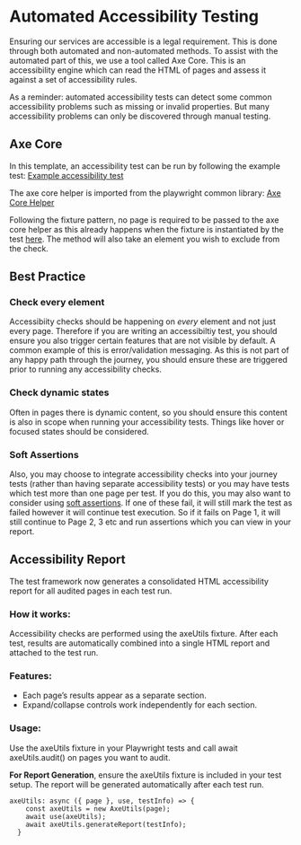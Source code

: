 # Automated Accessibility Testing

Ensuring our services are accessible is a legal requirement. This is done through both automated and non-automated methods. To assist with the automated part of this, we use a tool called Axe Core. This is an accessibility engine which can read the HTML of pages and assess it against a set of accessibility rules.

As a reminder: automated accessibility tests can detect some common accessibility problems such as missing or invalid properties. But many accessibility problems can only be discovered through manual testing.

## Axe Core

In this template, an accessibility test can be run by following the example test:
[Example accessibility test](https://github.com/hmcts/tcoe-playwright-example/blob/master/playwright-e2e/tests/accessibility-example-test.spec.ts)

The axe core helper is imported from the playwright common library:
[Axe Core Helper](https://github.com/hmcts/playwright-common/blob/master/src/utils/axe.utils.ts)

Following the fixture pattern, no page is required to be passed to the axe core helper as this already happens when the fixture is instantiated by the test [here](https://github.com/hmcts/tcoe-playwright-example/blob/master/playwright-e2e/utils/utils.fixtures.ts#L38). The method will also take an element you wish to exclude from the check.

## Best Practice

### Check every element

Accessibiity checks should be happening on _every_ element and not just every page. Therefore if you are writing an accessibiltiy test, you should ensure you also trigger certain features that are not visible by default. A common example of this is error/validation messaging. As this is not part of any happy path through the journey, you should ensure these are triggered prior to running any accessibility checks.

### Check dynamic states

Often in pages there is dynamic content, so you should ensure this content is also in scope when running your accessibility tests. Things like hover or focused states should be considered.

### Soft Assertions

Also, you may choose to integrate accessibility checks into your journey tests (rather than having separate accessibility tests) or you may have tests which test more than one page per test. If you do this, you may also want to consider using [soft assertions](https://playwright.dev/docs/test-assertions#soft-assertions). If one of these fail, it will still mark the test as failed however it will continue test execution. So if it fails on Page 1, it will still continue to Page 2, 3 etc and run assertions which you can view in your report.

## Accessibility Report
The test framework now generates a consolidated HTML accessibility report for all audited pages in each test run.

### How it works:
Accessibility checks are performed using the axeUtils fixture.
After each test, results are automatically combined into a single HTML report and attached to the test run.
### Features:
- Each page’s results appear as a separate section.
- Expand/collapse controls work independently for each section.
### Usage:
Use the axeUtils fixture in your Playwright tests and call await axeUtils.audit() on pages you want to audit.

**For Report Generation**, ensure the axeUtils fixture is included in your test setup. The report will be generated automatically after each test run.
```
axeUtils: async ({ page }, use, testInfo) => {
    const axeUtils = new AxeUtils(page);
    await use(axeUtils);
    await axeUtils.generateReport(testInfo);
  }
  ```
